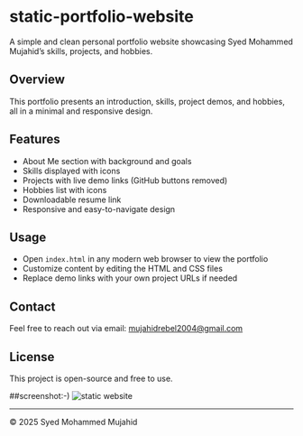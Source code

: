 # static-portfolio-website
A simple and clean personal portfolio website showcasing Syed Mohammed Mujahid’s skills, projects, and hobbies.

## Overview

This portfolio presents an introduction, skills, project demos, and hobbies, all in a minimal and responsive design.

## Features

- About Me section with background and goals  
- Skills displayed with icons  
- Projects with live demo links (GitHub buttons removed)  
- Hobbies list with icons  
- Downloadable resume link  
- Responsive and easy-to-navigate design  

## Usage

- Open `index.html` in any modern web browser to view the portfolio  
- Customize content by editing the HTML and CSS files  
- Replace demo links with your own project URLs if needed  

## Contact
Feel free to reach out via email: mujahidrebel2004@gmail.com

## License
This project is open-source and free to use.

##screenshot:-)
![static website](https://github.com/user-attachments/assets/be8f29ff-43a0-4f6c-882f-c367b5ababaa)


---
© 2025 Syed Mohammed Mujahid

